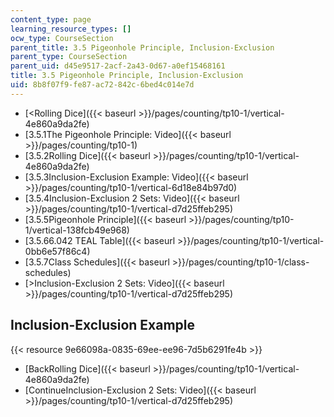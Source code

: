 ```yaml
---
content_type: page
learning_resource_types: []
ocw_type: CourseSection
parent_title: 3.5 Pigeonhole Principle, Inclusion-Exclusion
parent_type: CourseSection
parent_uid: d45e9517-2acf-2a43-0d67-a0ef15468161
title: 3.5 Pigeonhole Principle, Inclusion-Exclusion
uid: 8b8f07f9-fe87-ac72-842c-6bed4c014e7d
---
```


*   [\<Rolling Dice]({{< baseurl >}}/pages/counting/tp10-1/vertical-4e860a9da2fe)
*   [3.5.1The Pigeonhole Principle: Video]({{< baseurl >}}/pages/counting/tp10-1)
*   [3.5.2Rolling Dice]({{< baseurl >}}/pages/counting/tp10-1/vertical-4e860a9da2fe)
*   [3.5.3Inclusion-Exclusion Example: Video]({{< baseurl >}}/pages/counting/tp10-1/vertical-6d18e84b97d0)
*   [3.5.4Inclusion-Exclusion 2 Sets: Video]({{< baseurl >}}/pages/counting/tp10-1/vertical-d7d25ffeb295)
*   [3.5.5Pigeonhole Principle]({{< baseurl >}}/pages/counting/tp10-1/vertical-138fcb49e968)
*   [3.5.66.042 TEAL Table]({{< baseurl >}}/pages/counting/tp10-1/vertical-0bb6e57f86c4)
*   [3.5.7Class Schedules]({{< baseurl >}}/pages/counting/tp10-1/class-schedules)
*   [\>Inclusion-Exclusion 2 Sets: Video]({{< baseurl >}}/pages/counting/tp10-1/vertical-d7d25ffeb295)

Inclusion-Exclusion Example
---------------------------

{{< resource 9e66098a-0835-69ee-ee96-7d5b6291fe4b >}}

*   [BackRolling Dice]({{< baseurl >}}/pages/counting/tp10-1/vertical-4e860a9da2fe)
*   [ContinueInclusion-Exclusion 2 Sets: Video]({{< baseurl >}}/pages/counting/tp10-1/vertical-d7d25ffeb295)